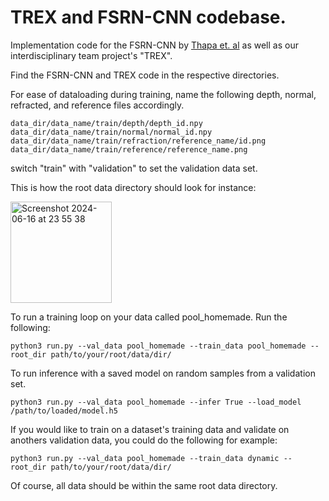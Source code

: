 # TREX and FSRN-CNN codebase. 

Implementation code for the FSRN-CNN by [Thapa et. al](https://ivlab.cse.lsu.edu/pub/fluid_cvpr20.pdf) as well as our interdisciplinary team project's "TREX". 


Find the FSRN-CNN and TREX code in the respective directories. 

For ease of dataloading during training, name the following depth, normal, refracted, and reference files accordingly. 
```
data_dir/data_name/train/depth/depth_id.npy
data_dir/data_name/train/normal/normal_id.npy
data_dir/data_name/train/refraction/reference_name/id.png
data_dir/data_name/train/reference/reference_name.png
```
switch "train" with "validation" to set the validation data set. 

This is how the root data directory should look for instance: 

<img width="162" alt="Screenshot 2024-06-16 at 23 55 38" src="https://github.com/IDTP-track5-surfaces/t-rex/assets/58450012/eb3ec614-bfcb-438f-9036-907bbf609598">

To run a training loop on your data called pool_homemade. Run the following: 
```
python3 run.py --val_data pool_homemade --train_data pool_homemade --root_dir path/to/your/root/data/dir/ 
```
To run inference with a saved model on random samples from a validation set. 
```
python3 run.py --val_data pool_homemade --infer True --load_model /path/to/loaded/model.h5
```

If you would like to train on a dataset's training data and validate on anothers validation data, you could do the following for example:

```
python3 run.py --val_data pool_homemade --train_data dynamic --root_dir path/to/your/root/data/dir/ 
```
Of course, all data should be within the same root data directory. 







